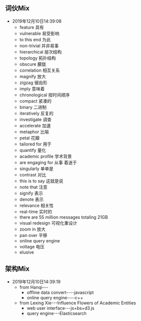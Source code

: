 ## 词伙Mix

* 2019年12月10日14:39:08
    * feature 具有
    * vulnerable 易受影响
    * to this end 为此
    * non-trivial 并非易事
    * hierarchical 层次结构
    * topology 拓扑结构
    * obscure 朦胧
    * correlation 相互关系
    * magnify 放大
    * zigzag 锯齿形
    * imply 意味着
    * chronological 按时间顺序
    * compact 紧凑的
    * binary 二进制
    * iteratively 反复的
    * investigate 调查
    * accelerate 加速 
    * metaphor 比喻
    * petal 花瓣
    * tailored for 用于
    * quantify 量化
    * academic profile 学术背景
    * are engaging for 从事 着迷于
    * singularly  单单是
    * contrast 对比
    * this is to say 这就是说
    * note that 注意
    * signify 表示
    * denote  表示
    * relevance 相关性
    * real-time 实时的
    * there are 55 million messages totaling 21GB
    * visual redesign 可视化重设计
    * zoom in 放大
    * pan over 平移
    * online query engine
    * voltage 电压
    * elusive


## 架构Mix

* 2019年12月10日14:39:19
  * from Hanqi---
    * offline data convert----javascript
    * online query engine----c++
  * from Lexing Xie---Influence Flowers of Academic Entities
    * web user interface---js+bs+d3.js
    * query engine---Elasticsearch

